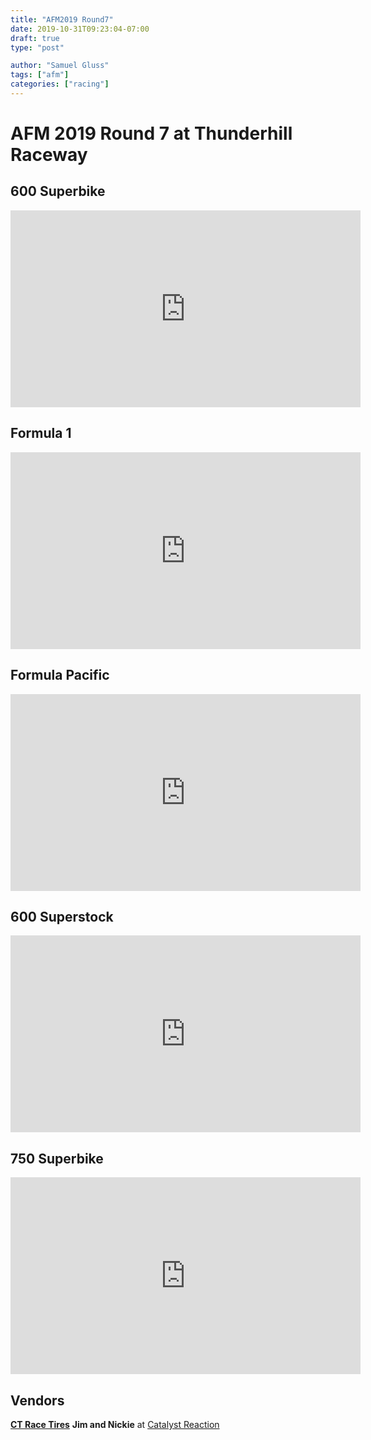 ```yaml
---
title: "AFM2019 Round7"
date: 2019-10-31T09:23:04-07:00
draft: true
type: "post"

author: "Samuel Gluss"
tags: ["afm"]
categories: ["racing"]
---
```



# **AFM 2019 Round 7 at Thunderhill Raceway**

<!--more-->  


## **600 Superbike**

<iframe width="560" height="315" src="https://www.youtube.com/embed/tkzDU1T8HlA" frameborder="0" allow="accelerometer; autoplay; encrypted-media; gyroscope; picture-in-picture" allowfullscreen></iframe>

## **Formula 1**

<iframe width="560" height="315" src="https://www.youtube.com/embed/XKi_p0GWpuA" frameborder="0" allow="accelerometer; autoplay; encrypted-media; gyroscope; picture-in-picture" allowfullscreen></iframe>

## **Formula Pacific**

<iframe width="560" height="315" src="https://www.youtube.com/embed/t2cLSXSviLU" frameborder="0" allow="accelerometer; autoplay; encrypted-media; gyroscope; picture-in-picture" allowfullscreen></iframe>

## **600 Superstock**

<iframe width="560" height="315" src="https://www.youtube.com/embed/z9jeY5F236U" frameborder="0" allow="accelerometer; autoplay; encrypted-media; gyroscope; picture-in-picture" allowfullscreen></iframe>

## **750 Superbike**

<iframe width="560" height="315" src="https://www.youtube.com/embed/KV0vgdbHT4k" frameborder="0" allow="accelerometer; autoplay; encrypted-media; gyroscope; picture-in-picture" allowfullscreen></iframe>

## **Vendors**
[**CT Race Tires**](http://www.ctracetires.com/) 
**Jim and Nickie** at [Catalyst Reaction](https://www.crstuning.com/) 
